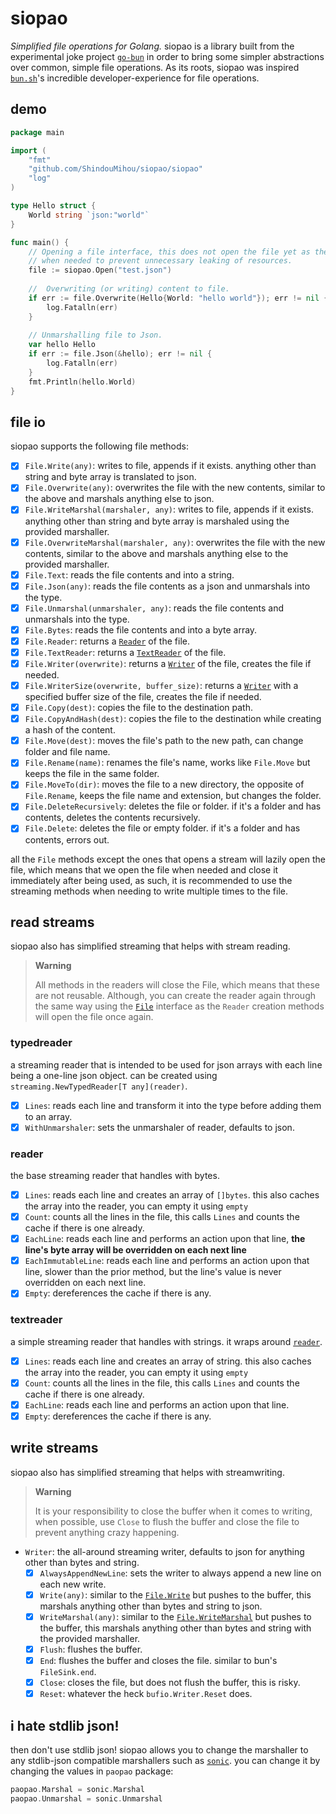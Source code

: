 # siopao

*Simplified file operations for Golang.* siopao is a library built from the experimental joke project 
[`go-bun`](https://github.com/ShindouMihou/go-bun) in order to bring some simpler abstractions over common, simple 
file operations. As its roots, siopao was inspired [`bun.sh`](https://bun.sh)'s incredible developer-experience 
for file operations.

## demo
```go
package main

import (
	"fmt"
	"github.com/ShindouMihou/siopao/siopao"
	"log"
)

type Hello struct {
	World string `json:"world"`
}

func main() {
	// Opening a file interface, this does not open the file yet as the file is only opened 
	// when needed to prevent unnecessary leaking of resources.
	file := siopao.Open("test.json")
	
	//  Overwriting (or writing) content to file.
	if err := file.Overwrite(Hello{World: "hello world"}); err != nil {
		log.Fatalln(err)
	}
	
	// Unmarshalling file to Json.
	var hello Hello
	if err := file.Json(&hello); err != nil {
		log.Fatalln(err)
	}
	fmt.Println(hello.World)
}

```

## file io
siopao supports the following file methods:
- [x] `File.Write(any)`: writes to file, appends if it exists. anything other than string and byte array is translated to json.
- [x] `File.Overwrite(any)`: overwrites the file with the new contents, similar to the above and marshals anything else to json.
- [x] `File.WriteMarshal(marshaler, any)`: writes  to file, appends if it exists. anything other than string and byte array is marshaled using the provided marshaller.
- [x] `File.OverwriteMarshal(marshaler, any)`: overwrites the file with the new contents, similar to the above and marshals anything else to the provided marshaller.
- [x] `File.Text`: reads the file contents and into a string.
- [x] `File.Json(any)`: reads the file contents as a json and unmarshals into the type.
- [x] `File.Unmarshal(unmarshaler, any)`: reads the file contents and unmarshals into the type.
- [x] `File.Bytes`: reads the file contents and into a byte array.
- [x] `File.Reader`: returns a [`Reader`](#reader) of the file.
- [x] `File.TextReader`: returns a [`TextReader`](#textreader) of the file.
- [x] `File.Writer(overwrite)`: returns a [`Writer`](#write-streams) of the file, creates the file if needed.
- [x] `File.WriterSize(overwrite, buffer_size)`: returns a [`Writer`](#write-streams) with a specified buffer size of the file, creates the file if needed.
- [x] `File.Copy(dest)`: copies the file to the destination path.
- [x] `File.CopyAndHash(dest)`: copies the file to the destination while creating a hash of the content.
- [x] `File.Move(dest)`: moves the file's path to the new path, can change folder and file name.
- [x] `File.Rename(name)`: renames the file's name, works like `File.Move` but keeps the file in the same folder.
- [x] `File.MoveTo(dir)`: moves the file to a new directory, the opposite  of `File.Rename`, keeps the file name and extension, but changes the folder.
- [x] `File.DeleteRecursively`: deletes the file or folder. if it's a folder and has contents, deletes the contents recursively.
- [x] `File.Delete`: deletes the file or empty folder. if it's a folder and has contents, errors out.

all the `File` methods except the ones that opens a stream will lazily open the file, which means that we open the file when needed and close it 
immediately after being used, as such, it is recommended to use the streaming methods when needing to write multiple times to the file.


## read streams

siopao also has simplified streaming that helps with stream reading.

> **Warning**
> 
> All methods in the readers will close the File, which means that these are not reusable. Although, you can create 
> the reader again through the same way using the [`File`](#file-io) interface as the `Reader` creation methods will open the file 
> once again.

### typedreader
a streaming reader that is intended to be used for json arrays with each line being a one-line json object.
can be created using `streaming.NewTypedReader[T any](reader)`.
- [x] `Lines`: reads each line and transform it into the type before adding them to an array.
- [x] `WithUnmarshaler`: sets the unmarshaler of reader, defaults to json.

### reader
the base streaming reader that handles with bytes.
- [x] `Lines`: reads each line and creates an array of `[]bytes`. this also caches the array into the reader, you can empty it using `empty`
- [x] `Count`: counts all the lines in the file, this calls `Lines` and counts the cache if there is one already.
- [x] `EachLine`: reads each line and performs an action upon that line, **the line's byte array will be overridden on each next line**
- [x] `EachImmutableLine`: reads each line and performs an action upon that line, slower than the prior method, but the line's value is never overridden on each next line.
- [x] `Empty`: dereferences the cache if there is any.

### textreader
a simple streaming reader that handles with strings. it wraps around [`reader`](#reader).
- [x] `Lines`: reads each line and creates an array of string. this also caches the array into the reader, you can empty it using `empty`
- [x] `Count`: counts all the lines in the file, this calls `Lines` and counts the cache if there is one already.
- [x] `EachLine`: reads each line and performs an action upon that line.
- [x] `Empty`: dereferences the cache if there is any.

## write streams

siopao also has simplified streaming that helps with streamwriting.

> **Warning**
> 
> It is your responsibility to close the buffer when it comes to writing, when possible, use 
> `Close` to flush the buffer and close the file to prevent anything crazy happening.

- `Writer`: the all-around streaming writer, defaults to json for anything other than bytes and string.
  - [x] `AlwaysAppendNewLine`: sets the writer to always append a new line on each new write.
  - [x] `Write(any)`: similar to the [`File.Write`](#file-io) but pushes to the buffer, this marshals anything other than bytes and string to json.
  - [x] `WriteMarshal(any)`: similar to the [`File.WriteMarshal`](#file-io) but pushes to the buffer, this marshals anything other than bytes and string with the provided marshaller.
  - [x] `Flush`: flushes the buffer.
  - [x] `End`: flushes the buffer and closes the file. similar to bun's `FileSink.end`.
  - [x] `Close`: closes the file, but does not flush the buffer, this is risky.
  - [x] `Reset`: whatever the heck `bufio.Writer.Reset` does.

## i hate stdlib json!

then don't use stdlib json! siopao allows you to change the marshaller to any stdlib-json compatible
marshallers such as [`sonic`](https://github.com/bytedance/sonic). you can change it by changing the values in `paopao` package:
```go
paopao.Marshal = sonic.Marshal
paopao.Unmarshal = sonic.Unmarshal
```